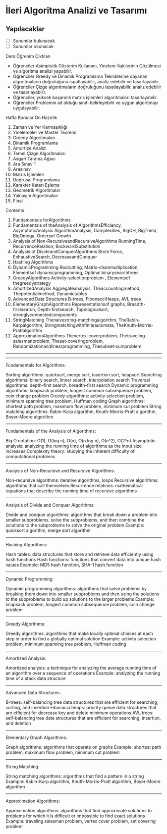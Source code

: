 # İleri Algoritma Analizi ve Tasarımı

## Yapılacaklar

- [ ] Sunumlar bulunacak
- [ ] Sunumlar okunacak

Ders Öğrenim Çıktıları

- Öğrenciler Asimptotik Gösterim Kullanımı, Yinelem İlişkilerinin Çözülmesi ve algoritma analizi yapabilir.
- Öğrenciler Greedy ve Dinamik Programlama Tekniklerine dayanan algoritmaların doğruluğunu ispatlayabilir, analiz edebilir ve tasarlayabilir.
- Öğrenciler Çizge algoritmaların doğruluğunu ispatlayabilir, analiz edebilir ve tasarlayabilir.
- Öğrenciler, yüksek başarımlı matris işlemleri algoritmaları tasarlayabilir.
- Öğrenciler Problemin ait olduğu sınıfı belirleyebilir ve uygun algoritmayı uygulayabilir.

Hafta Konular Ön Hazırlık

1. Zaman ve Yer Karmaşıklığı
2. Yinelemeler ve Master Teoremi
3. Greedy Algoritmaları
4. Dinamik Programlama
5. Amortize Analizi
6. Temel Çizge Algoritmaları
7. Asgari Tarama Ağacı
8. Ara Sınav 1
9. Arasınav
10. Matris İşlemleri
11. Doğrusal Programlama
12. Karakter Katarı Eşleme
13. Geometrik Algoritmalar
14. Yaklaşım Algoritmaları
15. Final

Contents

1. Fundamentals forAlgorithms
2. Fundamentals of theAnalysis of AlgorithmsEfficiency, AsymptoticAnalysis AlgorithmAnalysis, Complexities, BigOH, BigTheta, BigOmega, Ordersof Growth
3. Analysis of Non-RecursiveandRecursiveAlgorithms RunningTime, RecurrenceRelation, BackwardSubstitution
4. Analysis of DivideandConquerAlgorithms Brute Force, ExhaustiveSearch, DecreaseandConquer
5. Hashing Algorithms
6. DynamicProgramming Rodcutting, Matrix-chainmultiplication, Elementsof dynamicprogramming, Optimal binarysearchtrees
7. GreedyAlgorithms Activity-selectionproblem , Elementsof thegreedystrategy
8. AmortizedAnalysis Aggregateanalysis, Theaccountingmethod, Thepotentialmethod, Dynamictables
9. Advanced Data Structures B-trees, FibonacciHeaps, AVL trees
10. ElementaryGraphAlgorithms Representationsof graphs, Breadth-firstsearch, Depth-firstsearch, Topologicalsort, stronglyconnectedcomponents
11. StringMatching Thenaivestring-matchingalgorithm, TheRabin-Karpalgorithm, Stringmatchingwithfiniteautomata, TheKnuth-Morris-Prattalgorithm
12. ApproximationAlgorithms Thevertex-coverproblem, Thetraveling-salesmanproblem, Theset-coveringproblem, Randomizationandlinearprogramming, Thesubset-sumproblem

---

---

Fundamentals for Algorithms:

Sorting algorithms: quicksort, merge sort, insertion sort, heapsort
Searching algorithms: binary search, linear search, interpolation search
Traversal algorithms: depth-first search, breadth-first search
Dynamic programming algorithms: knapsack problem, longest common subsequence problem, coin change problem
Greedy algorithms: activity selection problem, minimum spanning tree problem, Huffman coding
Graph algorithms: shortest path problem, maximum flow problem, minimum cut problem
String matching algorithms: Rabin-Karp algorithm, Knuth-Morris-Pratt algorithm, Boyer-Moore algorithm

---

Fundamentals of the Analysis of Algorithms:

Big O notation: O(1), O(log n), O(n), O(n log n), O(n^2), O(2^n)
Asymptotic analysis: analyzing the running time of algorithms as the input size increases
Complexity theory: studying the inherent difficulty of computational problems

---

Analysis of Non-Recursive and Recursive Algorithms:

Non-recursive algorithms: iterative algorithms, loops
Recursive algorithms: algorithms that call themselves
Recurrence relations: mathematical equations that describe the running time of recursive algorithms

---

Analysis of Divide and Conquer Algorithms:

Divide and conquer algorithms: algorithms that break down a problem into smaller subproblems, solve the subproblems, and then combine the solutions to the subproblems to solve the original problem
Example: quicksort algorithm, merge sort algorithm

---

Hashing Algorithms:

Hash tables: data structures that store and retrieve data efficiently using hash functions
Hash functions: functions that convert data into unique hash values
Example: MD5 hash function, SHA-1 hash function

---

Dynamic Programming:

Dynamic programming algorithms: algorithms that solve problems by breaking them down into smaller subproblems and then using the solutions to the subproblems to build up solutions to the larger problems
Example: knapsack problem, longest common subsequence problem, coin change problem

---

Greedy Algorithms:

Greedy algorithms: algorithms that make locally optimal choices at each step in order to find a globally optimal solution
Example: activity selection problem, minimum spanning tree problem, Huffman coding

---

Amortized Analysis:

Amortized analysis: a technique for analyzing the average running time of an algorithm over a sequence of operations
Example: analyzing the running time of a stack data structure

---

Advanced Data Structures:

B-trees: self-balancing tree data structures that are efficient for searching, sorting, and insertion
Fibonacci heaps: priority queue data structures that are efficient for decrease key and delete minimum operations
AVL trees: self-balancing tree data structures that are efficient for searching, insertion, and deletion

---

Elementary Graph Algorithms:

Graph algorithms: algorithms that operate on graphs
Example: shortest path problem, maximum flow problem, minimum cut problem

---

String Matching:

String matching algorithms: algorithms that find a pattern in a string
Example: Rabin-Karp algorithm, Knuth-Morris-Pratt algorithm, Boyer-Moore algorithm

---

Approximation Algorithms:

Approximation algorithms: algorithms that find approximate solutions to problems for which it is difficult or impossible to find exact solutions
Example: traveling salesman problem, vertex cover problem, set covering problem
